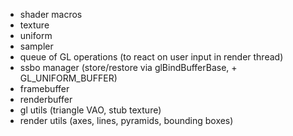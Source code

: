 * shader macros
* texture
* uniform
* sampler
* queue of GL operations (to react on user input in render thread)
* ssbo manager (store/restore via glBindBufferBase, + GL_UNIFORM_BUFFER)
* framebuffer
* renderbuffer
* gl utils (triangle VAO, stub texture)
* render utils (axes, lines, pyramids, bounding boxes)